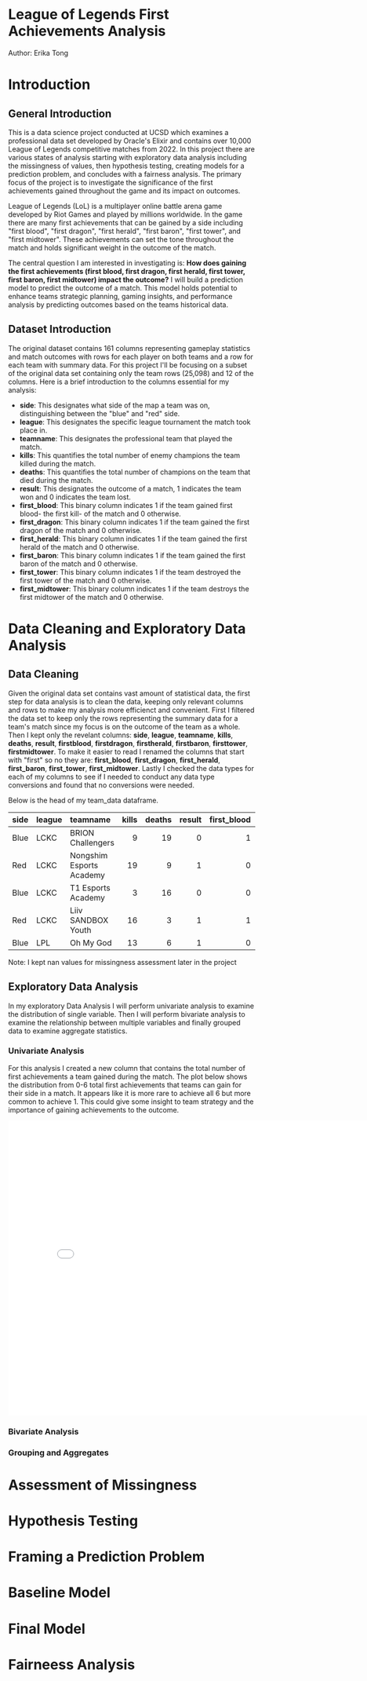 # League of Legends First Achievements Analysis
Author: Erika Tong

# Introduction

## General Introduction

This is a data science project conducted at UCSD which examines a professional 
data set developed by Oracle's Elixir and contains over 10,000 League of Legends 
competitive matches from 2022. In this project there are various states of analysis 
starting with exploratory data analysis including the missingness of values, then 
hypothesis testing, creating models for a prediction problem, and concludes with 
a fairness analysis. The primary focus of the project is to investigate the 
significance of the first achievements gained throughout the game and its impact 
on outcomes.

League of Legends (LoL) is a multiplayer online battle arena game developed by 
Riot Games and played by millions worldwide. In the game there are many first 
achievements that can be gained by a side including "first blood", "first dragon",
"first herald", "first baron", "first tower", and "first midtower". These achievements
can set the tone throughout the match and holds significant weight in the outcome 
of the match.

The central question I am interested in investigating is: **How does gaining the 
first achievements (first blood, first dragon, first herald, first tower, first 
baron, first midtower) impact the outcome?** I will build a prediction model to 
predict the outcome of a match. This model holds potential to enhance teams 
strategic planning, gaming insights, and performance analysis by predicting outcomes
based on the teams historical data.

## Dataset Introduction
The original dataset contains 161 columns representing gameplay statistics and 
match outcomes with rows for each player on both teams and a row for each team 
with summary data. For this project I'll be focusing on a subset of the original 
data set containing only the team rows (25,098) and 12 of the columns. Here is a
brief introduction to the columns essential for my analysis:

- **side**: This designates what side of the map a team was on, distinguishing
between the "blue" and "red" side.
- **league**: This designates the specific league tournament the match took place 
in. 
- **teamname**: This designates the professional team that played the match.
- **kills**: This quantifies the total number of enemy champions the team killed
during the match.
- **deaths**: This quantifies the total number of champions on the team that died 
during the match.
- **result**: This designates the outcome of a match, 1 indicates the team won and 
0 indicates the team lost.
- **first_blood**: This binary column indicates 1 if the team gained first blood- 
the first kill- of the match and 0 otherwise. 
- **first_dragon**: This binary column indicates 1 if the team gained the first dragon
of the match and 0 otherwise.
- **first_herald**: This binary column indicates 1 if the team gained the first herald 
of the match and 0 otherwise.
- **first_baron**: This binary column indicates 1 if the team gained the first baron 
of the match and 0 otherwise.
- **first_tower**: This binary column indicates 1 if the team destroyed the first tower
of the match and 0 otherwise.
- **first_midtower**: This binary column indicates 1 if the team destroys the first
midtower of the match and 0 otherwise.

# Data Cleaning and Exploratory Data Analysis
## Data Cleaning
Given the original data set contains vast amount of statistical data, the first step 
for data analysis is to clean the data, keeping only relevant columns and rows to make 
my analysis more efficienct and convenient. First I filtered the data set to keep 
only the rows representing the summary data for a team's match since my focus is on
the outcome of the team as a whole. Then I kept only the revelant columns: **side**, 
**league**, **teamname**, **kills**, **deaths**, **result**, **firstblood**, 
**firstdragon**, **firstherald**, **firstbaron**, **firsttower**, **firstmidtower**.
To make it easier to read I renamed the columns that start with "first" so no they 
are: **first_blood**, **first_dragon**, **first_herald**, **first_baron**, 
**first_tower**, **first_midtower**. Lastly I checked the data types for each of 
my columns to see if I needed to conduct any data type conversions and found that 
no conversions were needed. 

Below is the head of my team_data dataframe.

| side   | league   | teamname                 |   kills |   deaths |   result |   first_blood |   first_dragon |   first_herald |   first_baron |   first_tower |   first_midtower |
|:-------|:---------|:-------------------------|--------:|---------:|---------:|--------------:|---------------:|---------------:|--------------:|--------------:|-----------------:|
| Blue   | LCKC     | BRION Challengers        |       9 |       19 |        0 |             1 |              0 |              1 |             0 |             1 |                1 |
| Red    | LCKC     | Nongshim Esports Academy |      19 |        9 |        1 |             0 |              1 |              0 |             0 |             0 |                0 |
| Blue   | LCKC     | T1 Esports Academy       |       3 |       16 |        0 |             0 |              0 |              1 |             0 |             0 |                0 |
| Red    | LCKC     | Liiv SANDBOX Youth       |      16 |        3 |        1 |             1 |              1 |              0 |             1 |             1 |                1 |
| Blue   | LPL      | Oh My God                |      13 |        6 |        1 |             0 |            nan |            nan |           nan |           nan |              nan |

Note: I kept nan values for missingness assessment later in the project
## Exploratory Data Analysis
In my exploratory Data Analysis I will perform univariate analysis to examine the
distribution of single variable. Then I will perform bivariate analysis to examine the 
relationship between multiple variables and finally grouped data to examine aggregate 
statistics.
### Univariate Analysis
For this analysis I created a new column that contains the total number of first 
achievements a team gained during the match. The plot below shows the distribution 
from 0-6 total first achievements that teams can gain for their side in a match.
It appears like it is more rare to achieve all 6 but more common to achieve 1. This 
could give some insight to team strategy and the importance of gaining achievements 
to the outcome.
<iframe
	src = "assets/Univariate_plot.html"
	width = "800"
	height = "600"
	frameborder = "0"
></iframe>

### Bivariate Analysis

### Grouping and Aggregates 

# Assessment of Missingness

# Hypothesis Testing

# Framing a Prediction Problem

# Baseline Model

# Final Model

# Fairneess Analysis